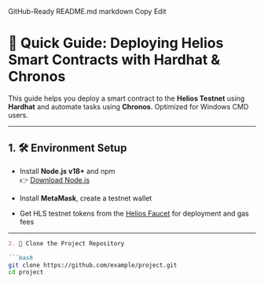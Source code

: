  GitHub-Ready README.md
markdown
Copy
Edit
# 🚀 Quick Guide: Deploying Helios Smart Contracts with Hardhat & Chronos

This guide helps you deploy a smart contract to the **Helios Testnet** using **Hardhat** and automate tasks using **Chronos**. Optimized for Windows CMD users.

---

## 1. 🛠️ Environment Setup

- Install **Node.js v18+** and npm  
  👉 [Download Node.js](https://nodejs.org/)

- Install **MetaMask**, create a testnet wallet

- Get HLS testnet tokens from the [Helios Faucet](https://faucet.helioschainlabs.org) for deployment and gas fees

---

```markdown
2. 📁 Clone the Project Repository

```bash
git clone https://github.com/example/project.git
cd project






